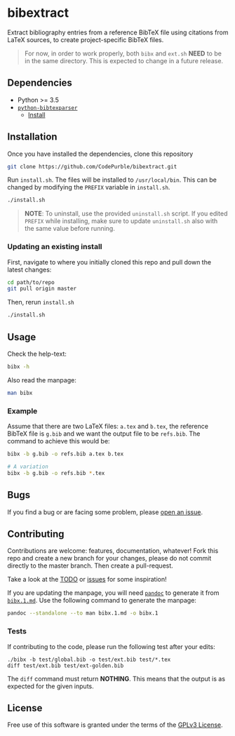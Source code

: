 # bibextract
Extract bibliography entries from a reference BibTeX file using citations from
LaTeX sources, to create project-specific BibTeX files.

> For now, in order to work properly, both `bibx` and `ext.sh` **NEED** to be
> in the same directory. This is expected to change in a future release.

## Dependencies
* Python >= 3.5
* [`python-bibtexparser`](https://github.com/sciunto-org/python-bibtexparser)
    * [Install](https://bibtexparser.readthedocs.io/en/master/install.html#how-to-install)

## Installation
Once you have installed the dependencies, clone this repository
```sh
git clone https://github.com/CodePurble/bibextract.git
```

Run `install.sh`. The files will be installed to `/usr/local/bin`. This can be
changed by modifying the `PREFIX` variable in `install.sh`.
```sh
./install.sh
```

> **NOTE**: To uninstall, use the provided `uninstall.sh` script. If you edited
> `PREFIX` while installing, make sure to update `uninstall.sh` also with the
> same value before running.

### Updating an existing install
First, navigate to where you initially cloned this repo and pull down the latest changes:
```sh
cd path/to/repo
git pull origin master
```

Then, rerun `install.sh`
```sh
./install.sh
```

## Usage
Check the help-text:
```sh
bibx -h
```

Also read the manpage:
```sh
man bibx
```

### Example
Assume that there are two LaTeX files: `a.tex` and `b.tex`, the reference
BibTeX file is `g.bib` and we want the output file to be `refs.bib`. The
command to achieve this would be:
```sh
bibx -b g.bib -o refs.bib a.tex b.tex

# A variation
bibx -b g.bib -o refs.bib *.tex
```

## Bugs
If you find a bug or are facing some problem, please [open an
issue](https://github.com/CodePurble/bibextract/issues/new/choose).

## Contributing
Contributions are welcome: features, documentation, whatever! Fork this repo
and create a new branch for your changes, please do not commit directly to the
master branch. Then create a pull-request.

Take a look at the [TODO](./TOOD.md) or
[issues](https://github.com/CodePurble/bibextract/issues) for some inspiration!

If you are updating the manpage, you will need
[`pandoc`](https://pandoc.org/index.html) to generate it from
[`bibx.1.md`](./bibx.1.md). Use the following command to generate the manpage:
```sh
pandoc --standalone --to man bibx.1.md -o bibx.1
```

### Tests
If contributing to the code, please run the following test after your edits:
```
./bibx -b test/global.bib -o test/ext.bib test/*.tex
diff test/ext.bib test/ext-golden.bib
```
The `diff` command must return **NOTHING**. This means that the output is as
expected for the given inputs.

## License
Free use of this software is granted under the terms of the [GPLv3
License](https://github.com/CodePurble/bibextract/blob/master/LICENSE).
